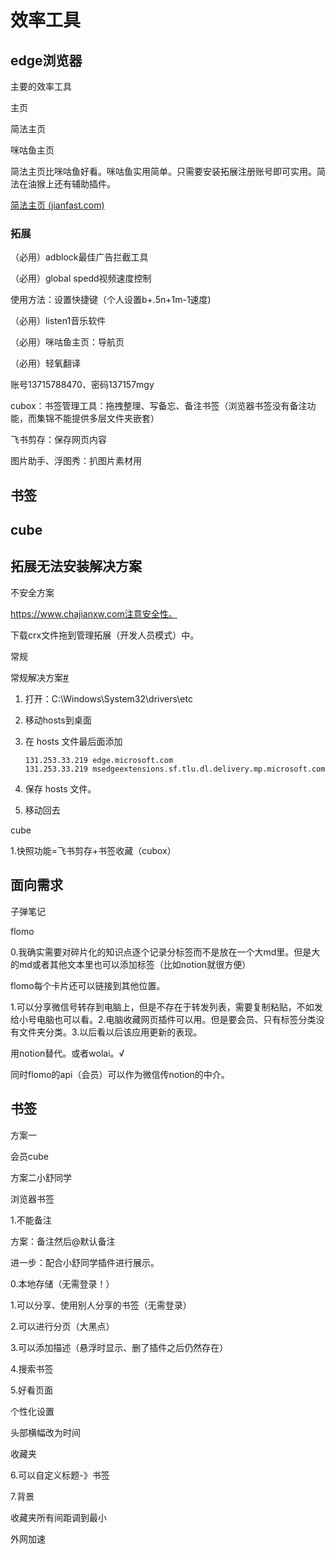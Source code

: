 # 效率工具

## edge浏览器

主要的效率工具

主页

简法主页

咪咕鱼主页

简法主页比咪咕鱼好看。咪咕鱼实用简单。只需要安装拓展注册账号即可实用。简法在油猴上还有辅助插件。

[简法主页 (jianfast.com)](https://www.jianfast.com/)

### 拓展

（必用）adblock最佳广告拦截工具

（必用）global spedd视频速度控制

使用方法：设置快捷键（个人设置b+.5n+1m-1速度)

（必用）listen1音乐软件

（必用）咪咕鱼主页：导航页

（必用）轻氧翻译

账号13715788470、密码137157mgy

cubox：书签管理工具：拖拽整理、写备忘、备注书签（浏览器书签没有备注功能，而集锦不能提供多层文件夹嵌套）

飞书剪存：保存网页内容

图片助手、浮图秀：扒图片素材用

## 书签

## cube



## 拓展无法安装解决方案

不安全方案

https://www.chajianxw.com注意安全性。

下载crx文件拖到管理拓展（开发人员模式）中。

常规

常规解决方案[#](https://xiaoshuapp.com/college/installation/download-interrupted.html#常规解决方案)

1. 打开：C:\Windows\System32\drivers\etc

2. 移动hosts到桌面

3. 在 hosts 文件最后面添加

   ```
   131.253.33.219 edge.microsoft.com
   131.253.33.219 msedgeextensions.sf.tlu.dl.delivery.mp.microsoft.com
   ```

4. 保存 hosts 文件。

5. 移动回去





cube

1.快照功能=飞书剪存+书签收藏（cubox）



## 面向需求

子弹笔记

flomo

0.我确实需要对碎片化的知识点逐个记录分标签而不是放在一个大md里。但是大的md或者其他文本里也可以添加标签（比如notion就很方便）

flomo每个卡片还可以链接到其他位置。

1.可以分享微信号转存到电脑上，但是不存在于转发列表，需要复制粘贴，不如发给小号电脑也可以看。2.电脑收藏网页插件可以用。但是要会员、只有标签分类没有文件夹分类。3.以后看以后该应用更新的表现。

用notion替代。或者wolai。√

同时flomo的api（会员）可以作为微信传notion的中介。



## 书签

方案一

会员cube



方案二小舒同学

浏览器书签

1.不能备注

方案：备注然后@默认备注

进一步：配合小舒同学插件进行展示。

0.本地存储（无需登录！）

1.可以分享、使用别人分享的书签（无需登录）

2.可以进行分页（大黑点）

3.可以添加描述（悬浮时显示、删了插件之后仍然存在）

4.搜索书签

5.好看页面

个性化设置

头部横幅改为时间

收藏夹

6.可以自定义标题-》书签

7.背景

收藏夹所有间距调到最小







外网加速
